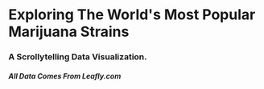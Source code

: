 # Exploring The World's Most Popular Marijuana Strains

### A Scrollytelling Data Visualization. 

##### All Data Comes From Leafly.com
